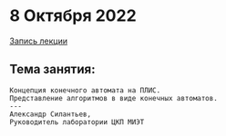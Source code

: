 # 8 Октября 2022
[Запись лекции](https://youtu.be/MDkaXKM5XYI)

## Тема занятия:
```
Концепция конечного автомата на ПЛИС.
Представление алгоритмов в виде конечных автоматов.
---
Александр Силантьев,
Руководитель лаборатории ЦКП МИЭТ
```
